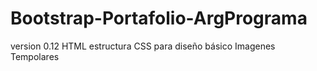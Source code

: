 # Bootstrap-Portafolio-ArgPrograma
version 0.12 
HTML estructura
CSS para diseño básico
Imagenes Tempolares
